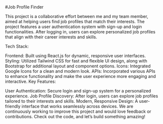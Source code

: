 #Job Profile Finder

This project is a collaborative effort between me and my team member, aimed at helping users find job profiles that match their interests. The project features a user authentication system with sign-up and login functionalities. After logging in, users can explore personalized job profiles that align with their career interests and skills.

Tech Stack:

Frontend: Built using React.js for dynamic, responsive user interfaces.
Styling: Utilized Tailwind CSS for fast and flexible UI design, along with Bootstrap for additional layout and component options.
Icons: Integrated Google Icons for a clean and modern look.
APIs: Incorporated various APIs to enhance functionality and make the user experience more engaging and interactive.
Key Features:

User Authentication: Secure login and sign-up system for a personalized experience.
Job Profile Discovery: After login, users can explore job profiles tailored to their interests and skills.
Modern, Responsive Design: A user-friendly interface that works seamlessly across devices.
We are continuously working to improve this project and would love feedback or contributions. Check out the code, and let’s build something amazing!
